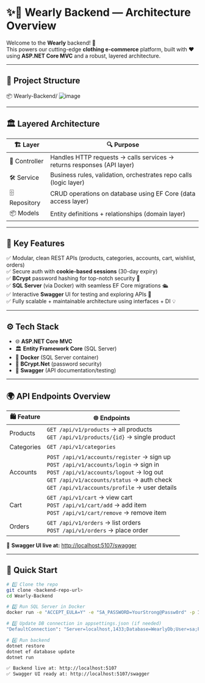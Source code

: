 # ✨👗 **Wearly Backend** — Architecture Overview

Welcome to the **Wearly** backend! 🚀  
This powers our cutting-edge **clothing e-commerce** platform, built with ❤️ using **ASP.NET Core MVC** and a robust, layered architecture.

---

## 📂 **Project Structure**

📦 Wearly-Backend/
![image](https://github.com/user-attachments/assets/d3364a4d-0283-42a1-beaf-599710c8a925)

---

## 🏛️ **Layered Architecture**

| 🏗️ **Layer**    | 🔍 **Purpose**                                                                          |
|-----------------|-----------------------------------------------------------------------------------------|
| 🎯 Controller    | Handles HTTP requests → calls services → returns responses (API layer)                   |
| 🛠️ Service       | Business rules, validation, orchestrates repo calls (logic layer)                       |
| 🗄️ Repository    | CRUD operations on database using EF Core (data access layer)                           |
| 📦 Models        | Entity definitions + relationships (domain layer)                                       |

---

## 🌟 **Key Features**

✅ Modular, clean REST APIs (products, categories, accounts, cart, wishlist, orders)  
✅ Secure auth with **cookie-based sessions** (30-day expiry)  
✅ **BCrypt** password hashing for top-notch security 🔐  
✅ **SQL Server** (via Docker) with seamless EF Core migrations 🛳️  
✅ Interactive **Swagger** UI for testing and exploring APIs 🧪  
✅ Fully scalable + maintainable architecture using interfaces + DI 💡

---

## ⚙️ **Tech Stack**

- 🌐 **ASP.NET Core MVC**
- 🏛️ **Entity Framework Core** (SQL Server)
- 🐳 **Docker** (SQL Server container)
- 🔐 **BCrypt.Net** (password security)
- 🧪 **Swagger** (API documentation/testing)

---

## 🌍 **API Endpoints Overview**

| 🛍️ **Feature**   | 🌐 **Endpoints**                                                                                             |
|------------------|------------------------------------------------------------------------------------------------------------|
| Products         | `GET /api/v1/products` → all products<br>`GET /api/v1/products/{id}` → single product                        |
| Categories       | `GET /api/v1/categories`                                                                                   |
| Accounts         | `POST /api/v1/accounts/register` → sign up<br>`POST /api/v1/accounts/login` → sign in<br>`POST /api/v1/accounts/logout` → log out<br>`GET /api/v1/accounts/status` → auth check<br>`GET /api/v1/accounts/profile` → user details |
| Cart            | `GET /api/v1/cart` → view cart<br>`POST /api/v1/cart/add` → add item<br>`POST /api/v1/cart/remove` → remove item |
| Orders         | `GET /api/v1/orders` → list orders<br>`POST /api/v1/orders` → place order                                     |

🔗 **Swagger UI live at:** [http://localhost:5107/swagger](http://localhost:5107/swagger)

---

## 🚀 **Quick Start**

```bash
# 1️⃣ Clone the repo
git clone <backend-repo-url>
cd Wearly-Backend

# 2️⃣ Run SQL Server in Docker
docker run -e "ACCEPT_EULA=Y" -e "SA_PASSWORD=YourStrong@Passw0rd" -p 1433:1433 -d mcr.microsoft.com/mssql/server:2019-latest

# 3️⃣ Update DB connection in appsettings.json (if needed)
"DefaultConnection": "Server=localhost,1433;Database=WearlyDb;User=sa;Password=YourStrong@Passw0rd;"

# 4️⃣ Run backend
dotnet restore
dotnet ef database update
dotnet run

✅ Backend live at: http://localhost:5107
✅ Swagger UI ready at: http://localhost:5107/swagger
